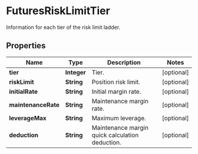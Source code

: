 
# FuturesRiskLimitTier

Information for each tier of the risk limit ladder.

## Properties

Name | Type | Description | Notes
------------ | ------------- | ------------- | -------------
**tier** | **Integer** | Tier. |  [optional]
**riskLimit** | **String** | Position risk limit. |  [optional]
**initialRate** | **String** | Initial margin rate. |  [optional]
**maintenanceRate** | **String** | Maintenance margin rate. |  [optional]
**leverageMax** | **String** | Maximum leverage. |  [optional]
**deduction** | **String** | Maintenance margin quick calculation deduction. |  [optional]

